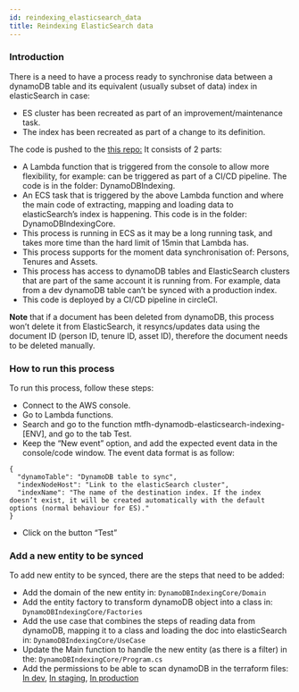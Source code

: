 ```yaml
---
id: reindexing_elasticsearch_data
title: Reindexing ElasticSearch data
---
```

### Introduction
There is a need to have a process ready to synchronise data between a dynamoDB table and its equivalent (usually subset of data) index in elasticSearch in case:
- ES cluster has been recreated as part of an improvement/maintenance task.
- The index has been recreated as part of a change to its definition.

The code is pushed to the [this repo:](https://github.com/LBHackney-IT/mtfh-dynamodb-elasticsearch-indexing)
It consists of 2 parts:
- A Lambda function that is triggered from the console to allow more flexibility, for example: can be triggered as part of a CI/CD pipeline. The code is in the folder: DynamoDBIndexing.
- An ECS task that is triggered by the above Lambda function and where the main code of extracting, mapping and loading data to elasticSearch’s index is happening. This code is in the folder: DynamoDBIndexingCore.
- This process is running in ECS as it may be a long running task, and takes more time than the hard limit of 15min that Lambda has.
- This process supports for the moment data synchronisation of: Persons, Tenures and Assets.
- This process has access to dynamoDB tables and ElasticSearch clusters that are part of the same account it is running from. For example, data from a dev dynamoDB table can’t be synced with a production index.
- This code is deployed by a CI/CD pipeline in circleCI.

**Note** that if a document has been deleted from dynamoDB, this process won’t delete it from ElasticSearch, it resyncs/updates data using the document ID (person ID, tenure ID, asset ID), therefore the document needs to be deleted manually.

### How to run this process
To run this process, follow these steps:
- Connect to the AWS console.
- Go to Lambda functions.
- Search and go to the function mtfh-dynamodb-elasticsearch-indexing-[ENV], and go to the tab Test.
- Keep the “New event” option, and add the expected event data in the console/code window.
The event data format is as follow:
```
{
  "dynamoTable": "DynamoDB table to sync",
  "indexNodeHost": "Link to the elasticSearch cluster",
  "indexName": "The name of the destination index. If the index doesn’t exist, it will be created automatically with the default options (normal behaviour for ES)."
}
```
- Click on the button “Test”

### Add a new entity to be synced

To add new entity to be synced, there are the steps that need to be added:
- Add the domain of the new entity in: ```DynamoDBIndexingCore/Domain```
- Add the entity factory to transform dynamoDB object into a class in: ```DynamoDBIndexingCore/Factories```
- Add the use case that combines the steps of reading data from dynamoDB, mapping it to a class and loading the doc into elasticSearch in: ```DynamoDBIndexingCore/UseCase```
- Update the Main function to handle the new entity (as there is a filter) in the: ```DynamoDBIndexingCore/Program.cs```
- Add the permissions to be able to scan dynamoDB in the terraform files:
[In dev](https://github.com/LBHackney-IT/mtfh-dynamodb-elasticsearch-indexing/blob/master/terraform/development-ecs-task/iam_role.tf#L20),
[In staging](https://github.com/LBHackney-IT/mtfh-dynamodb-elasticsearch-indexing/blob/master/terraform/staging-ecs-task/iam_role.tf#L20),
[In production](https://github.com/LBHackney-IT/mtfh-dynamodb-elasticsearch-indexing/blob/master/terraform/production-ecs-task/iam_role.tf#L20)


